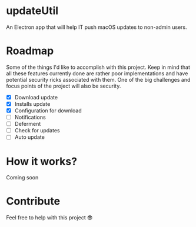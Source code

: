 # updateUtil
An Electron app that will help IT push macOS updates to non-admin users.

# Roadmap
Some of the things I'd like to accomplish with this project. Keep in mind that all these features currently done are rather poor implementations and have potential security ricks associated with them. One of the big challenges and focus points of the project will also be security.
- [x] Download update
- [x] Installs update
- [x] Configuration for download
- [ ] Notifications
- [ ] Deferment
- [ ] Check for updates
- [ ] Auto update

# How it works? 
Coming soon 

# Contribute 
Feel free to help with this project 😎